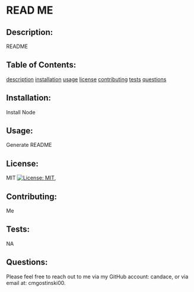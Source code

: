 # READ ME

## Description: <a name="description"></a>
README

## Table of Contents:
[description](#description)
[installation](#installation)
[usage](#usage)
[license](#license)
[contributing](#contributing)
[tests](#tests)
[questions](#questions)

## Installation: <a name="installation"></a>
Install Node

## Usage:
Generate README <a name="usage"></a>

## License: <a name="license"></a>
MIT
[![License: MIT](https://img.shields.io/badge/License-MIT-yellow.svg)](https://opensource.org/licenses/MIT),

## Contributing: <a name="contributing"></a>
Me

## Tests: <a name="tests"></a>
NA

## Questions: <a name="questions"></a>
Please feel free to reach out to me via my GitHub account: candace, or via email at: cmgostinski00.

